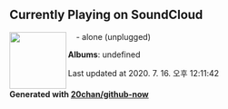 ## Currently Playing on SoundCloud

[<img align="left" width="100" src="https://i1.sndcdn.com/artworks-000131779994-o9yh17-t120x120.jpg">](https://soundcloud.com/forfucksayk/alone)

⠀ - alone (unplugged)

**Albums**: undefined

Last updated at 2020. 7. 16. 오후 12:11:42

#### Generated with [20chan/github-now](https://github.com/20chan/github-now)


<!--
**20chan/20chan** is a ✨ _special_ ✨ repository because its `README.md` (this file) appears on your GitHub profile.

Here are some ideas to get you started:

- 🔭 I’m currently working on ...
- 🌱 I’m currently learning ...
- 👯 I’m looking to collaborate on ...
- 🤔 I’m looking for help with ...
- 💬 Ask me about ...
- 📫 How to reach me: ...
- 😄 Pronouns: ...
- ⚡ Fun fact: ...
-->
